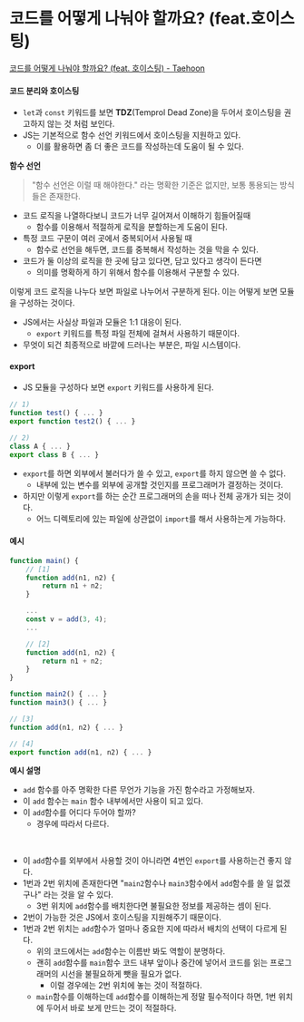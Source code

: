 # 코드를 어떻게 나눠야 할까요? (feat.호이스팅)

[코드를 어떻게 나눠야 할까요? (feat. 호이스팅) - Taehoon](https://youtu.be/k9uEtsDAuvY)

#### 코드 분리와 호이스팅
- `let`과 `const` 키워드를 보면 **TDZ**(Temprol Dead Zone)을 두어서 호이스팅을 권고하지 않는 것 처럼 보인다.
- JS는 기본적으로 함수 선언 키워드에서 호이스팅을 지원하고 있다.
    - 이를 활용하면 좀 더 좋은 코드를 작성하는데 도움이 될 수 있다.

**함수 선언**
> "함수 선언은 이럴 때 해야한다." 라는 명확한 기준은 없지만, 보통 통용되는 방식들은 존재한다.
- 코드 로직을 나열하다보니 코드가 너무 길어져서 이해하기 힘들어질때
    - 함수를 이용해서 적절하게 로직을 분할하는게 도움이 된다.
- 특정 코드 구문이 여러 곳에서 중복되어서 사용될 때
    - 함수로 선언을 해두면, 코드를 중복해서 작성하는 것을 막을 수 있다.
- 코드가 둘 이상의 로직을 한 곳에 담고 있다면, 담고 있다고 생각이 든다면
    - 의미를 명확하게 하기 위해서 함수를 이용해서 구분할 수 있다.

이렇게 코드 로직을 나누다 보면 파일로 나누어서 구분하게 된다. 이는 어떻게 보면 모듈을 구성하는 것이다.
- JS에서는 사실상 파일과 모듈은 1:1 대응이 된다.
    - `export` 키워드를 특정 파일 전체에 걸쳐서 사용하기 때문이다.
- 무엇이 되건 최종적으로 바깥에 드러나는 부분은, 파일 시스템이다.

#### export
- JS 모듈을 구성하다 보면 `export` 키워드를 사용하게 된다.
```js
// 1)
function test() { ... }
export function test2() { ... }

// 2)
class A { ... }
export class B { ... }
```
- `export`를 하면 외부에서 불러다가 쓸 수 있고, `export`를 하지 않으면 쓸 수 없다.
    - 내부에 있는 변수를 외부에 공개할 것인지를 프로그래머가 결정하는 것이다.
- 하지만 이렇게 `export`를 하는 순간 프로그래머의 손을 떠나 전체 공개가 되는 것이다.
    - 어느 디렉토리에 있는 파일에 상관없이 `import`를 해서 사용하는게 가능하다.

#### 예시
```js
function main() {
    // [1]
    function add(n1, n2) {
        return n1 + n2;
    }

    ...
    const v = add(3, 4);
    ...

    // [2]
    function add(n1, n2) {
        return n1 + n2;
    }
}

function main2() { ... }
function main3() { ... }

// [3]
function add(n1, n2) { ... }

// [4]
export function add(n1, n2) { ... }
```

**예시 설명**
- `add` 함수를 아주 명확한 다른 무언가 기능을 가진 함수라고 가정해보자.
- 이 `add` 함수는 `main` 함수 내부에서만 사용이 되고 있다.
- 이 `add`함수를 어디다 두어야 할까?
    - 경우에 따라서 다르다.

<br />

- 이 `add`함수를 외부에서 사용할 것이 아니라면 4번인 `export`를 사용하는건 좋지 않다.
- 1번과 2번 위치에 존재한다면 "`main2`함수나 `main3`함수에서 `add`함수를 쓸 일 없겠구나" 라는 것을 알 수 있다.
    - 3번 위치에 `add`함수를 배치한다면 불필요한 정보를 제공하는 셈이 된다.
- 2번이 가능한 것은 JS에서 호이스팅을 지원해주기 때문이다.
- 1번과 2번 위치는 `add`함수가 얼마나 중요한 지에 따라서 배치의 선택이 다르게 된다.
    - 위의 코드에서는 `add`함수는 이름반 봐도 역할이 분명하다.
    - 괜히 `add`함수를 `main`함수 코드 내부 앞이나 중간에 넣어서 코드를 읽는 프로그래머의 시선을 불필요하게 뺏을 필요가 없다.
        - 이럴 경우에는 2번 위치에 놓는 것이 적절하다.
    - `main`함수를 이해하는데 `add`함수를 이해하는게 정말 필수적이다 하면, 1번 위치에 두어서 바로 보게 만드는 것이 적절하다.
